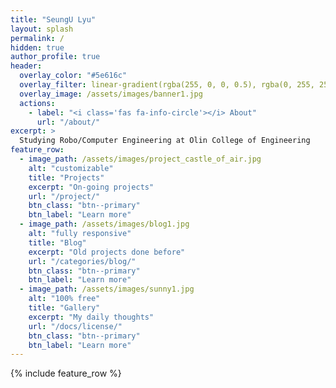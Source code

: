 ```yaml
---
title: "SeungU Lyu"
layout: splash
permalink: /
hidden: true
author_profile: true
header:
  overlay_color: "#5e616c"
  overlay_filter: linear-gradient(rgba(255, 0, 0, 0.5), rgba(0, 255, 255, 0.5))
  overlay_image: /assets/images/banner1.jpg
  actions:
    - label: "<i class='fas fa-info-circle'></i> About"
      url: "/about/"
excerpt: >
  Studying Robo/Computer Engineering at Olin College of Engineering
feature_row:
  - image_path: /assets/images/project_castle_of_air.jpg
    alt: "customizable"
    title: "Projects"
    excerpt: "On-going projects"
    url: "/project/"
    btn_class: "btn--primary"
    btn_label: "Learn more"
  - image_path: /assets/images/blog1.jpg
    alt: "fully responsive"
    title: "Blog"
    excerpt: "Old projects done before"
    url: "/categories/blog/"
    btn_class: "btn--primary"
    btn_label: "Learn more"
  - image_path: /assets/images/sunny1.jpg
    alt: "100% free"
    title: "Gallery"
    excerpt: "My daily thoughts"
    url: "/docs/license/"
    btn_class: "btn--primary"
    btn_label: "Learn more"  
---
```


{% include feature_row %}